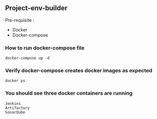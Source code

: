 ## Project-env-builder

Pre-requisite : 

- Docker
- Docker-compose

### How to run docker-compose file

```
docker-compose up -d
```
### Verify docker-compose creates docker images as expected 

```
docker ps
```
### You should see three docker containers are running

```
Jenkins
Artifactory
SonarQube
```

